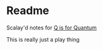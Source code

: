 # Readme

Scalay'd notes for [Q is for Quantum](https://www.amazon.co.uk/Q-Quantum-Terry-Rudolph/dp/0999063502/)

This is really just a play thing
